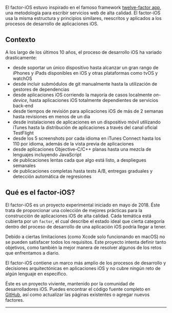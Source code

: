 El factor-iOS estuvo inspirado en el famoso framework [twelve-factor app](https://www.12factor.net/), una metodología para escribir servicios web de alta calidad. El factor-iOS usa la misma estructura y principios similares, reescritos y aplicados a los procesos de desarrollo de aplicaciones iOS.

## Contexto

A los largo de los últimos 10 años, el proceso de desarrollo iOS ha variado drasticamente:

- desde soportar un único dispositivo hasta alcanzar un gran rango de iPhones y iPads disponibles en iOS y otras plataformas como tvOS y watchOS
- desde incluir submódulos de git manualmente hasta la utilización de gestores de dependencias
- desde aplicaciones iOS corriendo la mayoría de casos localmente _on-device_, hasta aplicaciones iOS totalmente dependientes de servicios back-end
- desde tiempos de revisión para aplicaciones iOS de más de 2 semanas hasta revisiones en menos de un dia
- desde instalaciones de aplicaciones en un dispositivo móvil utilizando iTunes hasta la distribución de aplicaciones a través del canal oficial TestFlight
- desde los 5 screenshots por cada idioma en iTunes Connect hasta los 110 por idioma, además de la vista previa de aplicaciones
- desde aplicaciones Objective-C/C++ planas hasta una mezcla de lenguajes incluyendo JavaScript
- de publicaciones lentas cada que algo está listo, a despliegues semanales
- de publicaciones completas hasta tests A/B, entregas graduales y detección automática de regresiones

## Qué es el factor-iOS?

El factor-iOS es un proyecto experimental iniciado en mayo de 2018. Éste trata de proporcionar una colección de mejores prácticas para la construcción de aplicaciones iOS de alta calidad. Cáda temática está cubierta por un `factor`, el cual describe el estado ideal que cierta categoría dentro del proceso de desarrollo de una aplicación iOS podría llegar a tener.

Debido a ciertas limitaciones (como Xcode solo funcionando en macOS) no se pueden satisfacer todos los requisitos. Este proyecto intenta definir tanto objetivos, como también la mejor manera de resolver algunos de los retos que enfrentamos a diario.

El factor-iOS contiene un marco más amplio de los procesos de desarrollo y decisiones arquitectónicas en aplicaciones iOS y no cubre ningún reto de algún lenguaje en específico.

Éste es un proyecto viviente, mantenido por la comunidad de desarrolladores iOS. Puedes encontrar el código fuente completo en [GitHub](https://github.com/ios-factor/ios-factor.com), así como actualizar las páginas existentes o agregar nuevos factores.

-----
